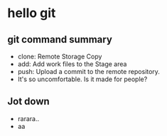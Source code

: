 # hello git

## git command summary

- clone: Remote Storage Copy
- add: Add work files to the Stage area
- push: Upload a commit to the remote repository.
- It's so uncomfortable. Is it made for people?

## Jot down
- rarara..
- aa